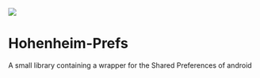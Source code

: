 [![](https://jitpack.io/v/atthapon-k/dreferences.svg)](https://jitpack.io/#atthapon-k/dreferences)
# Hohenheim-Prefs
A small library containing a wrapper for the Shared Preferences of android
